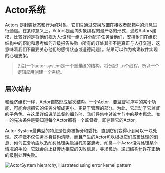 
# Actor系统

Actors 是封装状态和行为的对象，它们只通过交换放置在接收者邮箱中的消息进行通信。在某种意义上，Actors是面向对象编程的最严格的形式，通过Actors建模，比较好的是将他们视为人:设想一组人并分配子任务给他们，安排他们在组织结构中的职能和思考如何升级报告失败（所有的好处其实不是真正与人打交道，这意味着我们不需要关心他们的感情状态或道德问题）。结果可以作为构建软件实现的心理支架。

> [!注]一个actor system是一个重量级的结构，将分配1…n个线程，所以一个逻辑应用创建一个系统。

## 层次结构

和经济组织一样，Actor自然形成层次结构。一个Actor，要监督程序中的某个功能，可能会想把它的任务分解成更小、更易于管理的部分。为此，它启动了它监督的子角色。在这里详细说明监督的细节时，我们将集中讨论本节中的基本概念。唯一的先决条件是要知道每个Actor都有一个监督者，即创建它的Actor。

Actor System最典型的特点是任务被拆分和委托，直到它们变得小到可以一块处理。这样做不仅任务本身结构清晰，而且产生的Actor可以根据它们应该处理的消息、如何正常响应以及如何处理失败进行周密思考。如果一个Actor没有处理某个情况的手段，它就会向上级传达相应的失败信息，寻求帮助。递归结构允许在正确的级别处理失败。

![ActorSystem hierarchy, illustrated using error kernel pattern](/images/ErrorKernel.png)
